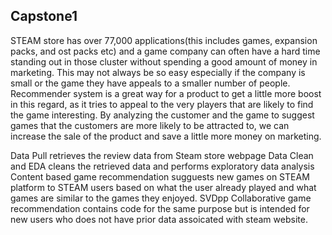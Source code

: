 ## Capstone1

STEAM store has over 77,000 applications(this includes games, expansion packs, and ost packs etc) and a game company can often have a hard time standing out in those cluster without spending a good amount of money in marketing. This may not always be so easy especially if the company is small or the game they have appeals to a smaller number of people.
Recommender system is a great way for a product to get a little more boost in this regard, as it tries to appeal to the very players that are likely to find the game interesting. By analyzing the customer and the game to suggest games that the customers are more likely to be attracted to, we can increase the sale of the product and save a little more money on marketing.


Data Pull retrieves the review data from Steam store webpage
Data Clean and EDA cleans the retrieved data and performs exploratory data analysis
Content based game recommendation sugguests new games on STEAM platform to STEAM users based on what the user already played and what games are similar to the games they enjoyed.
SVDpp Collaborative game recommendation contains code for the same purpose but is intended for new users who does not have prior data assoicated with steam website.
